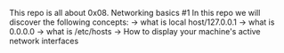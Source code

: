 This repo is all about 0x08. Networking basics #1
In this repo we will discover the following concepts:
-> what is local host/127.0.0.1
-> what is 0.0.0.0
-> what is /etc/hosts
-> How to display your machine's active network interfaces
